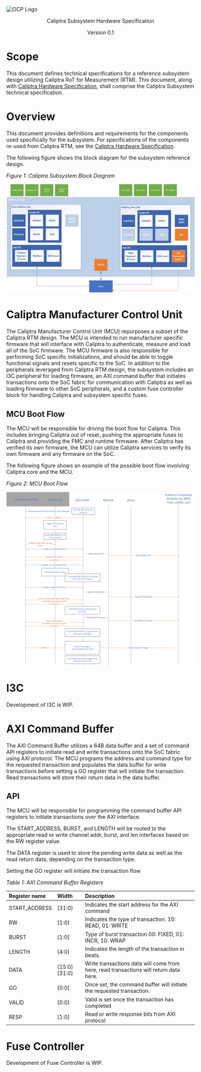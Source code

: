 ![OCP Logo](./images/OCP_logo.png)

<p style="text-align: center;">Caliptra Subsystem Hardware Specification</p>

<p style="text-align: center;">Version 0.1</p>

<div style="page-break-after: always"></div>

# Scope

This document defines technical specifications for a reference subsystem design utilizing Caliptra RoT for Measurement (RTM). This document, along with [Caliptra Hardware Specification](https://github.com/chipsalliance/caliptra-rtl/blob/main/docs/CaliptraHardwareSpecification.md), shall comprise the Caliptra Subsystem technical specification.

# Overview

This document provides definitions and requirements for the components used specifically for the subsystem. For specifications of the components re-used from Caliptra RTM, see the [Caliptra Hardware Specification](https://github.com/chipsalliance/caliptra-rtl/blob/main/docs/CaliptraHardwareSpecification.md).

The following figure shows the block diagram for the subsystem reference design.

*Figure 1: Caliptra Subsystem Block Diagram*

![](./images/caliptra_ss_block_diagram.png)

# Caliptra Manufacturer Control Unit

The Caliptra Manufacturer Control Unit (MCU) repurposes a subset of the Caliptra RTM design. The MCU is intended to run manufacturer specific firmware that will interface with Caliptra to authenticate, measure and load all of the SoC firmware. The MCU firmware is also responsible for performing SoC specific initializations, and should be able to toggle functional signals and resets specific to the SoC.
In addition to the peripherals leveraged from Caliptra RTM design, the subsystem includes an I3C peripheral for loading firmware, an AXI command buffer that initiates transactions onto the SoC fabric for communication with Caliptra as well as loading firmware to other SoC peripherals, and a custom fuse controller block for handling Caliptra and subsystem specific fuses.

## MCU Boot Flow

The MCU will be responsible for driving the boot flow for Caliptra. This includes bringing Caliptra out of reset, pushing the appropriate fuses to Caliptra and providing the FMC and runtime firmware. After Caliptra has verified its own firmware, the MCU can utilize Caliptra services to verify its own firmware and any firmware on the SoC.

The following figure shows an example of the possible boot flow involving Caliptra core and the MCU.

*Figure 2: MCU Boot Flow*

![](./images/mcu_boot_flow_diagram.png)

# I3C

Development of I3C is WIP.

# AXI Command Buffer

The AXI Command Buffer utilizes a 64B data buffer and a set of command API registers to initiate read and write transactions onto the SoC fabric using AXI protocol. The MCU programs the address and command type for the requested transaction and populates the data buffer for write transactions before setting a GO register that will initiate the transaction. Read transactions will store their return data in the data buffer.

## API

The MCU will be responsible for programming the command buffer API registers to initiate transactions over the AXI interface.

The START_ADDRESS, BURST, and LENGTH will be routed to the appropriate read or write channel addr, burst, and len interfaces based on the RW register value.

The DATA register is used to store the pending write data as well as the read return data, depending on the transaction type.

Setting the GO register will initiate the transaction flow

*Table 1: AXI Command Buffer Registers*

| **Register name** | **Width** | **Description** |
| :--------- | :--------- | :--------- |
| START_ADDRESS | [31:0] | Indicates the start address for the AXI command |
| RW | [1:0] | Indicates the type of transaction. 10: READ, 01: WRITE |
| BURST | [1:0] | Type of burst transaction 00: FIXED, 01: INCR, 10: WRAP |
| LENGTH | [4:0] | Indicates the length of the transaction in beats. |
| DATA | [15:0][31:0] | Write transactions data will come from here, read transactions will return data here. |
| GO | [0:0] | Once set, the command buffer will initiate the requested transaction. |
| VALID | [0:0] | Valid is set once the transaction has completed |
| RESP | [1:0] | Read or write response bits from AXI protocol |

# Fuse Controller

Development of Fuse Controller is WIP.
